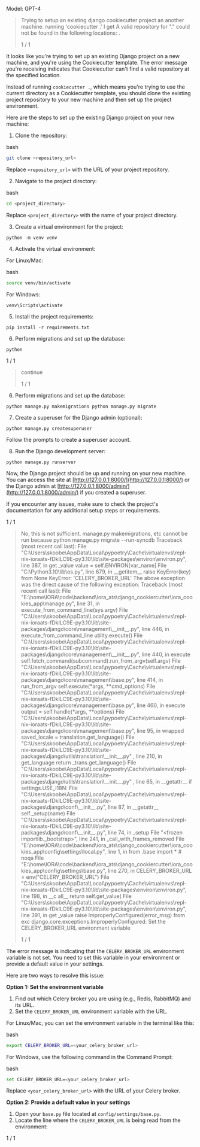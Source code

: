Model: GPT-4

> Trying to setup an existing django cookiecutter project an another machine. running 'cookiecutter .' I get A valid repository for "." could not be found in the following locations: .
> 
> 1 / 1

It looks like you're trying to set up an existing Django project on a new machine, and you're using the Cookiecutter template. The error message you're receiving indicates that Cookiecutter can't find a valid repository at the specified location.

Instead of running `cookiecutter .`, which means you're trying to use the current directory as a Cookiecutter template, you should clone the existing project repository to your new machine and then set up the project environment.

Here are the steps to set up the existing Django project on your new machine:

1.  Clone the repository:

bash

```bash
git clone <repository_url>
```

Replace `<repository_url>` with the URL of your project repository.

2.  Navigate to the project directory:

bash

```bash
cd <project_directory>
```

Replace `<project_directory>` with the name of your project directory.

3.  Create a virtual environment for the project:

`python -m venv venv`

4.  Activate the virtual environment:

For Linux/Mac:

bash

```bash
source venv/bin/activate
```

For Windows:

`venv\Scripts\activate`

5.  Install the project requirements:

`pip install -r requirements.txt`

6.  Perform migrations and set up the database:

`python`

1 / 1

> continue
> 
> 1 / 1

6.  Perform migrations and set up the database:

`python manage.py makemigrations python manage.py migrate`

7.  Create a superuser for the Django admin (optional):

`python manage.py createsuperuser`

Follow the prompts to create a superuser account.

8.  Run the Django development server:

`python manage.py runserver`

Now, the Django project should be up and running on your new machine. You can access the site at [http://127.0.0.1:8000/](http://127.0.0.1:8000/) or the Django admin at [http://127.0.0.1:8000/admin/](http://127.0.0.1:8000/admin/) if you created a superuser.

If you encounter any issues, make sure to check the project's documentation for any additional setup steps or requirements.

1 / 1

> No, this is not sufficient. manage.py makemigrations, etc cannot be run because python manage.py migrate --run-syncdb Traceback (most recent call last): File "C:\\Users\\skoobe\\AppData\\Local\\pypoetry\\Cache\\virtualenvs\\repl-nix-ioraats-fDkILC9E-py3.10\\lib\\site-packages\\environ\\environ.py", line 387, in get \_value value = self.ENVIRON\[var\_name\] File "C:\\Python3.10\\lib\\os.py", line 679, in \_\_getitem\_\_ raise KeyError(key) from None KeyError: 'CELERY\_BROKER\_URL' The above exception was the direct cause of the following exception: Traceback (most recent call last): File "E:\\home\\IORA\\code\\backend\\iora\_ats\\django\_cookiercutter\\iora\_cookies\_app\\manage.py", line 31, in <module> execute\_from\_command\_line(sys.argv) File "C:\\Users\\skoobe\\AppData\\Local\\pypoetry\\Cache\\virtualenvs\\repl-nix-ioraats-fDkILC9E-py3.10\\lib\\site-packages\\django\\core\\management\\\_\_init\_\_.py", line 446, in execute\_from\_command\_line utility.execute() File "C:\\Users\\skoobe\\AppData\\Local\\pypoetry\\Cache\\virtualenvs\\repl-nix-ioraats-fDkILC9E-py3.10\\lib\\site-packages\\django\\core\\management\\\_\_init\_\_.py", line 440, in execute self.fetch\_command(subcommand).run\_from\_argv(self.argv) File "C:\\Users\\skoobe\\AppData\\Local\\pypoetry\\Cache\\virtualenvs\\repl-nix-ioraats-fDkILC9E-py3.10\\lib\\site-packages\\django\\core\\management\\base.py", line 414, in run\_from\_argv self.execute(\*args, \*\*cmd\_options) File "C:\\Users\\skoobe\\AppData\\Local\\pypoetry\\Cache\\virtualenvs\\repl-nix-ioraats-fDkILC9E-py3.10\\lib\\site-packages\\django\\core\\management\\base.py", line 460, in execute output = self.handle(\*args, \*\*options) File "C:\\Users\\skoobe\\AppData\\Local\\pypoetry\\Cache\\virtualenvs\\repl-nix-ioraats-fDkILC9E-py3.10\\lib\\site-packages\\django\\core\\management\\base.py", line 95, in wrapped saved\_locale = translation.get\_language() File "C:\\Users\\skoobe\\AppData\\Local\\pypoetry\\Cache\\virtualenvs\\repl-nix-ioraats-fDkILC9E-py3.10\\lib\\site-packages\\django\\utils\\translation\\\_\_init\_\_.py" , line 210, in get\_language return \_trans.get\_language() File "C:\\Users\\skoobe\\AppData\\Local\\pypoetry\\Cache\\virtualenvs\\repl-nix-ioraats-fDkILC9E-py3.10\\lib\\site-packages\\django\\utils\\translation\\\_\_init\_\_.py" , line 65, in \_\_getattr\_\_ if settings.USE\_I18N: File "C:\\Users\\skoobe\\AppData\\Local\\pypoetry\\Cache\\virtualenvs\\repl-nix-ioraats-fDkILC9E-py3.10\\lib\\site-packages\\django\\conf\\\_\_init\_\_.py", line 87, in \_\_getattr\_\_ self.\_setup(name) File "C:\\Users\\skoobe\\AppData\\Local\\pypoetry\\Cache\\virtualenvs\\repl-nix-ioraats-fDkILC9E-py3.10\\lib\\site-packages\\django\\conf\\\_\_init\_\_.py", line 74, in \_setup File "<frozen importlib.\_bootstrap>", line 241, in \_call\_with\_frames\_removed File "E:\\home\\IORA\\code\\backend\\iora\_ats\\django\_cookiercutter\\iora\_cookies\_app\\config\\settings\\local.py", line 1, in <module> from .base import \* # noqa File "E:\\home\\IORA\\code\\backend\\iora\_ats\\django\_cookiercutter\\iora\_cookies\_app\\config\\settings\\base.py", line 270, in <module> CELERY\_BROKER\_URL = env("CELERY\_BROKER\_URL") File "C:\\Users\\skoobe\\AppData\\Local\\pypoetry\\Cache\\virtualenvs\\repl-nix-ioraats-fDkILC9E-py3.10\\lib\\site-packages\\environ\\environ.py", line 198, in \_\_c all\_\_ return self.get\_value( File "C:\\Users\\skoobe\\AppData\\Local\\pypoetry\\Cache\\virtualenvs\\repl-nix-ioraats-fDkILC9E-py3.10\\lib\\site-packages\\environ\\environ.py", line 391, in get \_value raise ImproperlyConfigured(error\_msg) from exc django.core.exceptions.ImproperlyConfigured: Set the CELERY\_BROKER\_URL environment variable
> 
> 1 / 1

The error message is indicating that the `CELERY_BROKER_URL` environment variable is not set. You need to set this variable in your environment or provide a default value in your settings.

Here are two ways to resolve this issue:

**Option 1: Set the environment variable**

1.  Find out which Celery broker you are using (e.g., Redis, RabbitMQ) and its URL.
2.  Set the `CELERY_BROKER_URL` environment variable with the URL.

For Linux/Mac, you can set the environment variable in the terminal like this:

bash

```bash
export CELERY_BROKER_URL=<your_celery_broker_url>
```

For Windows, use the following command in the Command Prompt:

bash

```bash
set CELERY_BROKER_URL=<your_celery_broker_url>
```

Replace `<your_celery_broker_url>` with the URL of your Celery broker.

**Option 2: Provide a default value in your settings**

1.  Open your `base.py` file located at `config/settings/base.py`.
2.  Locate the line where the `CELERY_BROKER_URL` is being read from the environment:

1 / 1